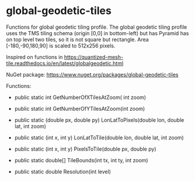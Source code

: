 # global-geodetic-tiles

Functions for global geodetic tiling profile.  The global geodetic tiling profile uses the TMS tiling schema (origin [0,0] in bottom-left) but has 
Pyramid has on top level two tiles, so it is not square but rectangle. Area [-180,-90,180,90] is scaled to 512x256 pixels. 

Inspired on functions in https://quantized-mesh-tile.readthedocs.io/en/latest/globalgeodetic.html

NuGet package: https://www.nuget.org/packages/global-geodetic-tiles

Functions:

- public static int GetNumberOfXTilesAtZoom( int zoom)

- public static int GetNumberOfYTilesAtZoom(int zoom)

- public static (double px, double py) LonLatToPixels(double lon, double lat, int zoom)

- public static (int x, int y) LonLatToTile(double lon, double lat, int zoom)

- public static (int x, int y) PixelsToTile(double px, double py)

- public static double[] TileBounds(int tx, int ty, int zoom)

- public static double Resolution(int level)